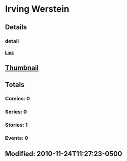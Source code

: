 # Irving  Werstein 
## Details
### detail
#### [Link](http://marvel.com/comics/creators/5311/irving_werstein?utm_campaign=apiRef&utm_source=225578a89fc76f3d20fbffda5d17a88d)
## [Thumbnail](http://i.annihil.us/u/prod/marvel/i/mg/b/40/image_not_available.jpg)
## Totals
### Comics: 0
### Series: 0
### Stories: 1
### Events: 0
## Modified: 2010-11-24T11:27:23-0500